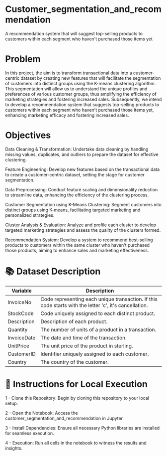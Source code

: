 # Customer_segmentation_and_recommendation
A recommendation system that will suggest top-selling products to customers within each segment who haven't purchased those items yet

# Problem
In this project, the aim is to transform transactional data into a customer-centric dataset by creating new features that will facilitate the segmentation of customers into distinct groups using the K-means clustering algorithm. This segmentation will allow us to understand the unique profiles and preferences of various customer groups, thus amplifying the efficiency of marketing strategies and fostering increased sales. Subsequently, we intend to develop a recommendation system that suggests top-selling products to customers within each segment who haven't purchased those items yet, enhancing marketing efficacy and fostering increased sales.

# Objectives

Data Cleaning & Transformation: Undertake data cleaning by handling missing values, duplicates, and outliers to prepare the dataset for effective clustering.

Feature Engineering: Develop new features based on the transactional data to create a customer-centric dataset, setting the stage for customer segmentation.

Data Preprocessing: Conduct feature scaling and dimensionality reduction to streamline data, enhancing the efficiency of the clustering process.

Customer Segmentation using K-Means Clustering: Segment customers into distinct groups using K-means, facilitating targeted marketing and personalized strategies.

Cluster Analysis & Evaluation: Analyze and profile each cluster to develop targeted marketing strategies and assess the quality of the clusters formed.

Recommendation System: Develop a system to recommend best-selling products to customers within the same cluster who haven't purchased those products, aiming to enhance sales and marketing effectiveness.


# 📚 Dataset Description

| Variable     | Description                                                                 |
|--------------|-----------------------------------------------------------------------------|
| InvoiceNo    | Code representing each unique transaction. If this code starts with the letter 'c', it's cancellation. |
| StockCode    | Code uniquely assigned to each distinct product.                           |
| Description  | Description of each product.                                               |
| Quantity     | The number of units of a product in a transaction.                         |
| InvoiceDate  | The date and time of the transaction.                                      |
| UnitPrice    | The unit price of the product in sterling.                                 |
| CustomerID   | Identifier uniquely assigned to each customer.                             |
| Country      | The country of the customer.    


# 🚀 Instructions for Local Execution

1 - Clone this Repository: Begin by cloning this repository to your local setup.

2 - Open the Notebook: Access the customer_segmentation_and_recommendation in Jupyter.

3 - Install Dependencies: Ensure all necessary Python libraries are installed for seamless execution.

4 - Execution: Run all cells in the notebook to witness the results and insights.


